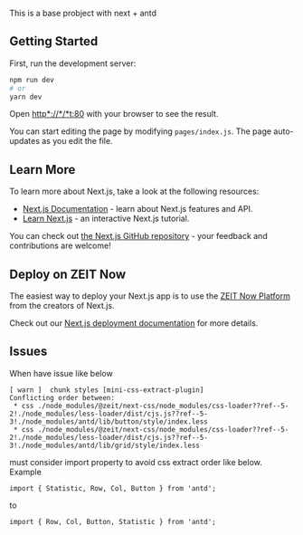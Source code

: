 This is a base probject with next + antd

## Getting Started

First, run the development server:

```bash
npm run dev
# or
yarn dev
```

Open [http*://*/*t:80](http*://*/*:80) with your browser to see the result.

You can start editing the page by modifying `pages/index.js`. The page auto-updates as you edit the file.

## Learn More

To learn more about Next.js, take a look at the following resources:

- [Next.js Documentation](https://nextjs.org/docs) - learn about Next.js features and API.
- [Learn Next.js](https://nextjs.org/learn) - an interactive Next.js tutorial.

You can check out [the Next.js GitHub repository](https://github.com/zeit/next.js/) - your feedback and contributions are welcome!

## Deploy on ZEIT Now

The easiest way to deploy your Next.js app is to use the [ZEIT Now Platform](https://zeit.co/import?utm_medium=default-template&filter=next.js&utm_source=create-next-app&utm_campaign=create-next-app-readme) from the creators of Next.js.

Check out our [Next.js deployment documentation](https://nextjs.org/docs/deployment) for more details.


## Issues

When have issue like below

```
[ warn ]  chunk styles [mini-css-extract-plugin]
Conflicting order between:
 * css ./node_modules/@zeit/next-css/node_modules/css-loader??ref--5-2!./node_modules/less-loader/dist/cjs.js??ref--5-3!./node_modules/antd/lib/button/style/index.less
 * css ./node_modules/@zeit/next-css/node_modules/css-loader??ref--5-2!./node_modules/less-loader/dist/cjs.js??ref--5-3!./node_modules/antd/lib/grid/style/index.less
 ```

must consider import property to avoid css extract order like below. Example

```
import { Statistic, Row, Col, Button } from 'antd';
```

to

```
import { Row, Col, Button, Statistic } from 'antd';
```
